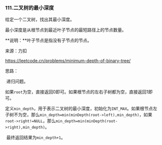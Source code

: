 ### 111.二叉树的最小深度

给定一个二叉树，找出其最小深度。

最小深度是从根节点到最近叶子节点的最短路径上的节点数量。

**说明：**叶子节点是指没有子节点的节点。

来源：力扣

https://leetcode.cn/problems/minimum-depth-of-binary-tree/



思路：

​		递归问题。

​		如果`root`为空，直接返回0即可。如果根节点的左右子树都为空，直接返回1即可。

​		定义`min_depth`，用于表示二叉树的最小深度，初始化为`INT_MAX`。如果根节点左子树不为空，那么`min_depth=min(minDepth(root->left),min_depth)`，如果`root->right!=NULL`，那么`min_depth=min(minDepth(root->right),min_depth)`。

​		最终返回结果为`min_depth+1`。
